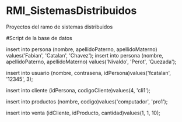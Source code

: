 # RMI_SistemasDistribuidos
Proyectos del ramo de sistemas distribuidos


#Script de la base de datos

insert into persona (nombre, apellidoPaterno, apellidoMaterno) values('Fabian', 'Catalan', 'Chavez');
insert into persona (nombre, apellidoPaterno, apellidoMaterno) values('Nivaldo', 'Perot', 'Quezada');

insert into usuario (nombre, contrasena, idPersona)values('fcatalan', '12345', 3);

insert into cliente (idPersona, codigoCliente)values(4, 'cli1');

insert into productos (nombre, codigo)values('computador', 'pro1');

insert into venta (idCliente, idProducto, cantidad)values(1, 1, 10);